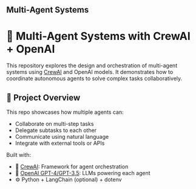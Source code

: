 ## Multi-Agent Systems

# 🤖 Multi-Agent Systems with CrewAI + OpenAI

This repository explores the design and orchestration of multi-agent systems using [CrewAI](https://docs.crewai.com/) and OpenAI models. It demonstrates how to coordinate autonomous agents to solve complex tasks collaboratively.

## 🚀 Project Overview

This repo showcases how multiple agents can:
- Collaborate on multi-step tasks
- Delegate subtasks to each other
- Communicate using natural language
- Integrate with external tools or APIs

Built with:
- 🧠 [CrewAI](https://docs.crewai.com/): Framework for agent orchestration
- 🔮 [OpenAI GPT-4/GPT-3.5](https://platform.openai.com/docs/): LLMs powering each agent
- ⚙️ Python + LangChain (optional) + dotenv
